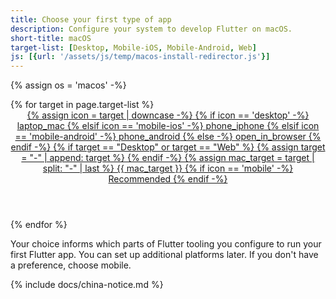 ```yaml
---
title: Choose your first type of app
description: Configure your system to develop Flutter on macOS.
short-title: macOS
target-list: [Desktop, Mobile-iOS, Mobile-Android, Web]
js: [{url: '/assets/js/temp/macos-install-redirector.js'}]
---
```


{% assign os = 'macos' -%}

<div class="card-deck mb-8">
{% for target in page.target-list %}
  <a class="card" id="install-{{os | remove: ' ' | downcase}}" href="{{site.url}}/get-started/install/{{os | remove: ' ' | downcase}}/{{target | downcase}}">
    <div class="card-body">
      <header class="card-title text-center m-0">
        <span class="d-block h1">
          {% assign icon = target | downcase -%}
          {% if icon == 'desktop' -%}
            <span class="material-symbols">laptop_mac</span>
          {% elsif icon == 'mobile-ios' -%}
            <span class="material-symbols">phone_iphone</span>
          {% elsif icon == 'mobile-android' -%}
            <span class="material-symbols">phone_android</span>
          {% else -%}
            <span class="material-symbols">open_in_browser</span>
          {% endif -%}
        </span>
        <span class="text-muted text-nowrap">
        {% if target == "Desktop" or target == "Web" %}
        {% assign target = "-" | append: target %}
        {% endif -%}
        {% assign mac_target = target | split: "-" | last %}
        {{ mac_target }}
        </span>
        {% if icon == 'mobile' -%}
           <br>Recommended
        {% endif -%}
      </header>
    </div>
  </a>
{% endfor %}
</div>

Your choice informs which parts of Flutter tooling you configure
to run your first Flutter app.
You can set up additional platforms later.
If you don't have a preference, choose mobile.

{% include docs/china-notice.md %}

